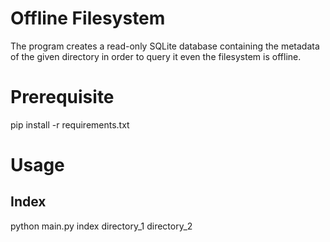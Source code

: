 # Offline Filesystem

The program creates a read-only SQLite database containing the metadata of the given directory in order to query it even the filesystem is offline.

# Prerequisite

pip install -r requirements.txt

# Usage

## Index

python main.py index directory_1 directory_2

